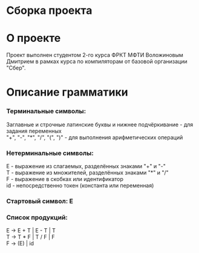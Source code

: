 # Сборка проекта

# О проекте
Проект выполнен студентом 2-го курса ФРКТ МФТИ Воложиновым Дмитрием в рамках курса по компиляторам от базовой организации "Сбер".
# Описание грамматики
### Терминальные символы:  
Заглавные и строчные латинские буквы и нижнее подчёркивание - для задания переменных  
"+", "-", "\*", "/", "(", ")" - для выполнения арифметических операций  
### Нетерминальные символы:  
E - выражение из слагаемых, разделённых знаками "+" и "-"  
T - выражение из множителей, разделённых знаками "\*" и "/"  
F - выражение в скобках или идентификатор  
id - непосредственно токен (константа или переменная)  
### Стартовый символ: E  
### Список продукций:  
E -> E + T | E - T | T  
T -> T * F | T / F | F  
F -> (E) | id 
